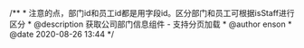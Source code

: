 /**
	* 注意的点，部门id和员工id都是用字段id。区分部门和员工可根据isStaff进行区分
	* @description 获取公司部门信息组件 - 支持分页加载
	* @author enson
	* @date 2020-08-26 13:44
	*/
